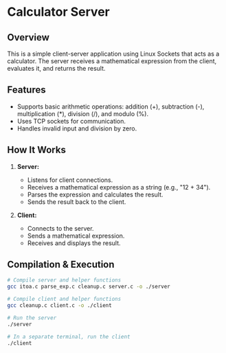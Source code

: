 # Calculator Server

## Overview  
This is a simple client-server application using Linux Sockets that acts as a calculator. The server receives a mathematical expression from the client, evaluates it, and returns the result.

## Features  
- Supports basic arithmetic operations: addition (+), subtraction (-), multiplication (*), division (/), and modulo (%).
- Uses TCP sockets for communication.
- Handles invalid input and division by zero.

## How It Works  
1. **Server:**  
   - Listens for client connections.  
   - Receives a mathematical expression as a string (e.g., "12 + 34").  
   - Parses the expression and calculates the result.  
   - Sends the result back to the client.  

2. **Client:**  
   - Connects to the server.  
   - Sends a mathematical expression.  
   - Receives and displays the result.

## Compilation & Execution  
```sh  
# Compile server and helper functions  
gcc itoa.c parse_exp.c cleanup.c server.c -o ./server  

# Compile client and helper functions  
gcc cleanup.c client.c -o ./client  

# Run the server  
./server  

# In a separate terminal, run the client  
./client  
